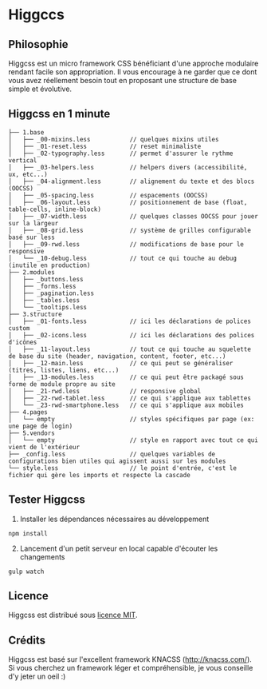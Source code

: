 Higgccs
======

Philosophie
-----------

Higgcss est un micro framework CSS bénéficiant d'une approche modulaire rendant facile son appropriation. Il vous encourage à ne garder que ce dont vous avez réellement besoin tout en proposant une structure de base simple et évolutive.


Higgcss en 1 minute
----------------------------------

```
├── 1.base
│   ├── _00-mixins.less           // quelques mixins utiles
│   ├── _01-reset.less            // reset minimaliste 
│   ├── _02-typography.less       // permet d'assurer le rythme vertical
│   ├── _03-helpers.less          // helpers divers (accessibilité, ux, etc...)
│   ├── _04-alignment.less        // alignement du texte et des blocs (OOCSS)
│   ├── _05-spacing.less          // espacements (OOCSS)
│   ├── _06-layout.less           // positionnement de base (float, table-cells, inline-block)
│   ├── _07-width.less            // quelques classes OOCSS pour jouer sur la largeur
│   ├── _08-grid.less             // système de grilles configurable basé sur less
│   ├── _09-rwd.less              // modifications de base pour le responsive
│   └── _10-debug.less            // tout ce qui touche au debug (inutile en production)
├── 2.modules
│   ├── _buttons.less       
│   ├── _forms.less
│   ├── _pagination.less
│   ├── _tables.less
│   └── _tooltips.less
├── 3.structure
│   ├── _01-fonts.less            // ici les déclarations de polices custom
│   ├── _02-icons.less            // ici les déclarations des polices d'icônes
│   ├── _11-layout.less           // tout ce qui touche au squelette de base du site (header, navigation, content, footer, etc...)
│   ├── _12-main.less             // ce qui peut se généraliser (titres, listes, liens, etc...)
│   ├── _13-modules.less          // ce qui peut être packagé sous forme de module propre au site
│   ├── _21-rwd.less              // responsive global
│   ├── _22-rwd-tablet.less       // ce qui s'applique aux tablettes
│   └── _23-rwd-smartphone.less   // ce qui s'applique aux mobiles
├── 4.pages
│   └── empty                     // styles spécifiques par page (ex: une page de login)
├── 5.vendors 
│   └── empty                     // style en rapport avec tout ce qui vient de l'extérieur
├── _config.less                  // quelques variables de configurations bien utiles qui agissent aussi sur les modules
└── style.less                    // le point d'entrée, c'est le fichier qui gère les imports et respecte la cascade 
```

Tester Higgcss
-----------------------

1. Installer les dépendances nécessaires au développement

```
npm install
```

2. Lancement d'un petit serveur en local capable d'écouter les changements

```
gulp watch
```

Licence
-------

Higgcss est distribué sous [licence MIT](https://github.com/robinparisi/higgcss/blob/master/LICENSE).

Crédits
-------

Higgcss est basé sur l'excellent framework KNACSS (http://knacss.com/). Si vous cherchez un framework léger et compréhensible, je vous conseille d'y jeter un oeil :)
